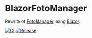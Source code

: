 # BlazorFotoManager
Rewrite of [FotoManager](https://github.com/mu88/FotoManager) using [Blazor](https://docs.microsoft.com/en-us/aspnet/core/blazor/).

[![CI](https://github.com/mu88/BlazorFotoManager/actions/workflows/CI.yml/badge.svg)](https://github.com/mu88/BlazorFotoManager/actions/workflows/CI.yml)
[![Release](https://github.com/mu88/BlazorFotoManager/actions/workflows/Release.yml/badge.svg)](https://github.com/mu88/BlazorFotoManager/actions/workflows/Release.yml)